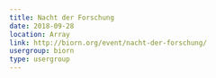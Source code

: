 ```yaml
---
title: Nacht der Forschung
date: 2018-09-28
location: Array
link: http://biorn.org/event/nacht-der-forschung/
usergroup: biorn
type: usergroup
---
```

